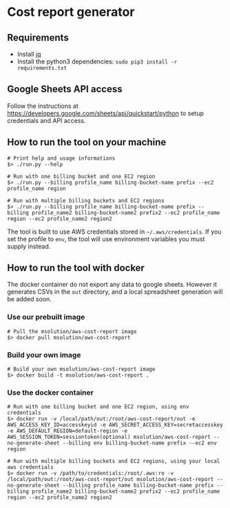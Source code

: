 # Cost report generator

## Requirements

- Install [jq](https://stedolan.github.io/jq/download/)
- Install the python3 dependencies: `sudo pip3 install -r requirements.txt`

## Google Sheets API access

Follow the instructions at
https://developers.google.com/sheets/api/quickstart/python to setup credentials
and API access.

## How to run the tool on your machine

```
# Print help and usage informations
$> ./run.py --help

# Run with one billing bucket and one EC2 region
$> ./run.py --billing profile_name billing-bucket-name prefix --ec2 profile_name region

# Run with multiple billing buckets and EC2 regions
$> ./run.py --billing profile_name billing-bucket-name prefix --billing profile_name2 billing-bucket-name2 prefix2 --ec2 profile_name region --ec2 profile_name2 region2
```

The tool is built to use AWS credentials stored in `~/.aws/credentials`.
If you set the profile to `env`, the tool will use environment variables you must supply instead.

## How to run the tool with docker

The docker container do not export any data to google sheets.
However it generates CSVs in the `out` directory, and a local spreadsheet generation will be added soon.

### Use our prebuilt image

```
# Pull the msolution/aws-cost-report image
$> docker pull msolution/aws-cost-report
```

### Build your own image

```
# Build your own msolution/aws-cost-report image
$> docker build -t msolution/aws-cost-report .
```

### Use the docker container

```
# Run with one billing bucket and one EC2 region, using env credentials
$> docker run -v /local/path/out:/root/aws-cost-report/out -e AWS_ACCESS_KEY_ID=accesskeyid -e AWS_SECRET_ACCESS_KEY=secretaccesskey -e AWS_DEFAULT_REGION=default-region -e AWS_SESSION_TOKEN=sessiontoken(optional) msolution/aws-cost-report --no-generate-sheet --billing env billing-bucket-name prefix --ec2 env region

# Run with multiple billing buckets and EC2 regions, using your local aws credentials
$> docker run -v /path/to/credentials:/root/.aws:ro -v /local/path/out:/root/aws-cost-report/out msolution/aws-cost-report --no-generate-sheet --billing profile_name billing-bucket-name prefix --billing profile_name2 billing-bucket-name2 prefix2 --ec2 profile_name region --ec2 profile_name2 region2
```
